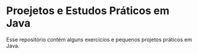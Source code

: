 # Proejetos e Estudos Práticos em Java
Esse repositório contém alguns exercícios e pequenos projetos práticos em Java.
